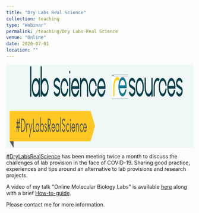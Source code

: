 ```yaml
---
title: "Dry Labs Real Science"
collection: teaching
type: "Webinar"
permalink: /teaching/Dry Labs-Real Science
venue: "Online"
date: 2020-07-01
location: ""
---
```


<img src='/images/lab science.png' align="top" width="1150" height="225">  

[#DryLabsRealScience](https://lecturemotely.com) has been meeting twice a month to discuss the challenges of lab provision in the face of COVID-19. 
Sharing good practice, experiences and tips around an alternative to lab provisions and research projects.

A video of my talk "Online Molecular Biology Labs" is available [here](https://www.youtube.com/watch?v=6qFndsBn3hY&feature=youtu.be) along with a brief [How-to-guide](http://Philip-Leftwich.github.io/files/How_to_use_Benchling.pdf).

Please contact me for more information. 
